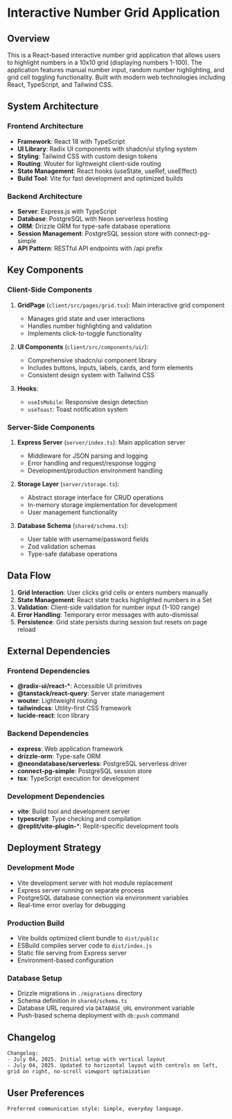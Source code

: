 # Interactive Number Grid Application

## Overview

This is a React-based interactive number grid application that allows users to highlight numbers in a 10x10 grid (displaying numbers 1-100). The application features manual number input, random number highlighting, and grid cell toggling functionality. Built with modern web technologies including React, TypeScript, and Tailwind CSS.

## System Architecture

### Frontend Architecture
- **Framework**: React 18 with TypeScript
- **UI Library**: Radix UI components with shadcn/ui styling system
- **Styling**: Tailwind CSS with custom design tokens
- **Routing**: Wouter for lightweight client-side routing
- **State Management**: React hooks (useState, useRef, useEffect)
- **Build Tool**: Vite for fast development and optimized builds

### Backend Architecture
- **Server**: Express.js with TypeScript
- **Database**: PostgreSQL with Neon serverless hosting
- **ORM**: Drizzle ORM for type-safe database operations
- **Session Management**: PostgreSQL session store with connect-pg-simple
- **API Pattern**: RESTful API endpoints with /api prefix

## Key Components

### Client-Side Components
1. **GridPage** (`client/src/pages/grid.tsx`): Main interactive grid component
   - Manages grid state and user interactions
   - Handles number highlighting and validation
   - Implements click-to-toggle functionality

2. **UI Components** (`client/src/components/ui/`): 
   - Comprehensive shadcn/ui component library
   - Includes buttons, inputs, labels, cards, and form elements
   - Consistent design system with Tailwind CSS

3. **Hooks**:
   - `useIsMobile`: Responsive design detection
   - `useToast`: Toast notification system

### Server-Side Components
1. **Express Server** (`server/index.ts`): Main application server
   - Middleware for JSON parsing and logging
   - Error handling and request/response logging
   - Development/production environment handling

2. **Storage Layer** (`server/storage.ts`):
   - Abstract storage interface for CRUD operations
   - In-memory storage implementation for development
   - User management functionality

3. **Database Schema** (`shared/schema.ts`):
   - User table with username/password fields
   - Zod validation schemas
   - Type-safe database operations

## Data Flow

1. **Grid Interaction**: User clicks grid cells or enters numbers manually
2. **State Management**: React state tracks highlighted numbers in a Set
3. **Validation**: Client-side validation for number input (1-100 range)
4. **Error Handling**: Temporary error messages with auto-dismissal
5. **Persistence**: Grid state persists during session but resets on page reload

## External Dependencies

### Frontend Dependencies
- **@radix-ui/react-***: Accessible UI primitives
- **@tanstack/react-query**: Server state management
- **wouter**: Lightweight routing
- **tailwindcss**: Utility-first CSS framework
- **lucide-react**: Icon library

### Backend Dependencies
- **express**: Web application framework
- **drizzle-orm**: Type-safe ORM
- **@neondatabase/serverless**: PostgreSQL serverless driver
- **connect-pg-simple**: PostgreSQL session store
- **tsx**: TypeScript execution for development

### Development Dependencies
- **vite**: Build tool and development server
- **typescript**: Type checking and compilation
- **@replit/vite-plugin-***: Replit-specific development tools

## Deployment Strategy

### Development Mode
- Vite development server with hot module replacement
- Express server running on separate process
- PostgreSQL database connection via environment variables
- Real-time error overlay for debugging

### Production Build
- Vite builds optimized client bundle to `dist/public`
- ESBuild compiles server code to `dist/index.js`
- Static file serving from Express server
- Environment-based configuration

### Database Setup
- Drizzle migrations in `./migrations` directory
- Schema definition in `shared/schema.ts`
- Database URL required via `DATABASE_URL` environment variable
- Push-based schema deployment with `db:push` command

## Changelog

```
Changelog:
- July 04, 2025. Initial setup with vertical layout
- July 04, 2025. Updated to horizontal layout with controls on left, grid on right, no-scroll viewport optimization
```

## User Preferences

```
Preferred communication style: Simple, everyday language.
```